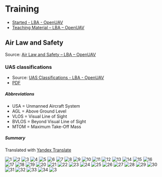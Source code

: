 # Training

* [Started - LBA - OpenUAV](https://lba-openuav.de/einstieg/)
* [Teaching Material – LBA – OpenUAV](https://lba-openuav.de/onlinekurs/lehrmaterial/)

## Air Law and Safety

Source: [Air Law and Safety – LBA – OpenUAV](https://lba-openuav.de/onlinekurs/lehrmaterial/luftrecht-und-sicherheit/)

### UAS classifications

* Source: [UAS Classifications - LBA - OpenUAV](https://lba-openuav.de/onlinekurs/lehrmaterial/luftrecht-und-sicherheit/uas-klassifizierungen/)
* [PDF](files/training/1-air-law-and-safety/1-uas-classifications/uas-classifications.pdf)

##### Abbreviations

* USA = Unmanned Aircraft System
* AGL = Above Ground Level
* VLOS = Visual Line of Sight
* BVLOS = Beyond Visual Line of Sight
* MTOM = Maximum Take-Off Mass

##### Summary

Translated with [Yandex Translate](https://translate.yandex.com/ocr)

![1](files/training/1-air-law-and-safety/1-uas-classifications/summary/UAS-99-1-ALW-Shortcut-20-4-01.translated.jpg)
![2](files/training/1-air-law-and-safety/1-uas-classifications/summary/UAS-99-1-ALW-Shortcut-20-4-02.translated.jpg)
![3](files/training/1-air-law-and-safety/1-uas-classifications/summary/UAS-99-1-ALW-Shortcut-20-4-03.translated.jpg)
![4](files/training/1-air-law-and-safety/1-uas-classifications/summary/UAS-99-1-ALW-Shortcut-20-4-04.translated.jpg)
![5](files/training/1-air-law-and-safety/1-uas-classifications/summary/UAS-99-1-ALW-Shortcut-20-4-05.translated.jpg)
![6](files/training/1-air-law-and-safety/1-uas-classifications/summary/UAS-99-1-ALW-Shortcut-20-4-06.translated.jpg)
![7](files/training/1-air-law-and-safety/1-uas-classifications/summary/UAS-99-1-ALW-Shortcut-20-4-07.translated.jpg)
![8](files/training/1-air-law-and-safety/1-uas-classifications/summary/UAS-99-1-ALW-Shortcut-20-4-08.translated.jpg)
![9](files/training/1-air-law-and-safety/1-uas-classifications/summary/UAS-99-1-ALW-Shortcut-20-4-09.translated.jpg)
![10](files/training/1-air-law-and-safety/1-uas-classifications/summary/UAS-99-1-ALW-Shortcut-20-4-10.translated.jpg)
![11](files/training/1-air-law-and-safety/1-uas-classifications/summary/UAS-99-1-ALW-Shortcut-20-4-11.translated.jpg)
![12](files/training/1-air-law-and-safety/1-uas-classifications/summary/UAS-99-1-ALW-Shortcut-20-4-12.translated.jpg)
![13](files/training/1-air-law-and-safety/1-uas-classifications/summary/UAS-99-1-ALW-Shortcut-20-4-13.translated.jpg)
![14](files/training/1-air-law-and-safety/1-uas-classifications/summary/UAS-99-1-ALW-Shortcut-20-4-14.translated.jpg)
![15](files/training/1-air-law-and-safety/1-uas-classifications/summary/UAS-99-1-ALW-Shortcut-20-4-15.translated.jpg)
![16](files/training/1-air-law-and-safety/1-uas-classifications/summary/UAS-99-1-ALW-Shortcut-20-4-16.translated.jpg)
![17](files/training/1-air-law-and-safety/1-uas-classifications/summary/UAS-99-1-ALW-Shortcut-20-4-17.translated.jpg)
![18](files/training/1-air-law-and-safety/1-uas-classifications/summary/UAS-99-1-ALW-Shortcut-20-4-18.translated.jpg)
![19](files/training/1-air-law-and-safety/1-uas-classifications/summary/UAS-99-1-ALW-Shortcut-20-4-19.translated.jpg)
![20](files/training/1-air-law-and-safety/1-uas-classifications/summary/UAS-99-1-ALW-Shortcut-20-4-20.translated.jpg)
![21](files/training/1-air-law-and-safety/1-uas-classifications/summary/UAS-99-1-ALW-Shortcut-20-4-21.translated.jpg)
![22](files/training/1-air-law-and-safety/1-uas-classifications/summary/UAS-99-1-ALW-Shortcut-20-4-22.translated.jpg)
![23](files/training/1-air-law-and-safety/1-uas-classifications/summary/UAS-99-1-ALW-Shortcut-20-4-23.translated.jpg)
![24](files/training/1-air-law-and-safety/1-uas-classifications/summary/UAS-99-1-ALW-Shortcut-20-4-24.translated.jpg)
![25](files/training/1-air-law-and-safety/1-uas-classifications/summary/UAS-99-1-ALW-Shortcut-20-4-25.translated.jpg)
![26](files/training/1-air-law-and-safety/1-uas-classifications/summary/UAS-99-1-ALW-Shortcut-20-4-26.translated.jpg)
![27](files/training/1-air-law-and-safety/1-uas-classifications/summary/UAS-99-1-ALW-Shortcut-20-4-27.translated.jpg)
![28](files/training/1-air-law-and-safety/1-uas-classifications/summary/UAS-99-1-ALW-Shortcut-20-4-28.translated.jpg)
![29](files/training/1-air-law-and-safety/1-uas-classifications/summary/UAS-99-1-ALW-Shortcut-20-4-29.translated.jpg)
![30](files/training/1-air-law-and-safety/1-uas-classifications/summary/UAS-99-1-ALW-Shortcut-20-4-30.translated.jpg)
![31](files/training/1-air-law-and-safety/1-uas-classifications/summary/UAS-99-1-ALW-Shortcut-20-4-31.translated.jpg)
![32](files/training/1-air-law-and-safety/1-uas-classifications/summary/UAS-99-1-ALW-Shortcut-20-4-32.translated.jpg)
![33](files/training/1-air-law-and-safety/1-uas-classifications/summary/UAS-99-1-ALW-Shortcut-20-4-33.translated.jpg)
![34](files/training/1-air-law-and-safety/1-uas-classifications/summary/UAS-99-1-ALW-Shortcut-20-4-34.translated.jpg)
![3](files/training/1-air-law-and-safety/1-uas-classifications/summary/UAS-99-1-ALW-Shortcut-20-4-35.translated.jpg)
